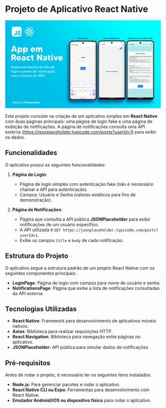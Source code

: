 # Projeto de Aplicativo React Native
![alt text](reactnative-app.png)

Este projeto consiste na criação de um aplicativo simples em **React Native** com duas páginas principais: uma página de login fake e uma página de exibição de notificações. A página de notificações consulta uma API externa (https://jsonplaceholder.typicode.com/posts?userId=1) para exibir os dados.

## Funcionalidades

O aplicativo possui as seguintes funcionalidades:

1. **Página de Login**: 
   - Página de login simples com autenticação fake (não é necessário chamar a API para autenticação).
   - Campos: Usuário e Senha (valores estáticos para fins de demonstração).

2. **Página de Notificações**:
   - Página que consulta a API pública **JSONPlaceholder** para exibir notificações de um usuário específico.
   - A API utilizada é `GET https://jsonplaceholder.typicode.com/posts?userId=1`.
   - Exibe os campos `title` e `body` de cada notificação.

## Estrutura do Projeto

O aplicativo segue a estrutura padrão de um projeto React Native com os seguintes componentes principais:

- **LoginPage**: Página de login com campos para nome de usuário e senha.
- **NotificationsPage**: Página que exibe a lista de notificações consultadas da API externa.

## Tecnologias Utilizadas

- **React Native**: Framework para desenvolvimento de aplicativos móveis nativos.
- **Axios**: Biblioteca para realizar requisições HTTP.
- **React Navigation**: Biblioteca para navegação entre páginas no aplicativo.
- **JSONPlaceholder**: API pública para simular dados de notificações.

## Pré-requisitos

Antes de rodar o projeto, é necessário ter os seguintes itens instalados:

- **Node.js**: Para gerenciar pacotes e rodar o aplicativo.
- **React Native CLI ou Expo**: Ferramentas para desenvolvimento com React Native.
- **Emulador Android/iOS ou dispositivo físico** para rodar o aplicativo.


